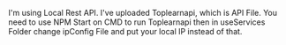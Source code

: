 I'm using Local Rest API. I've uploaded Toplearnapi, which is API File. You need to use NPM Start on CMD to run Toplearnapi then in useServices Folder change ipConfig File and put your local IP instead of that.

